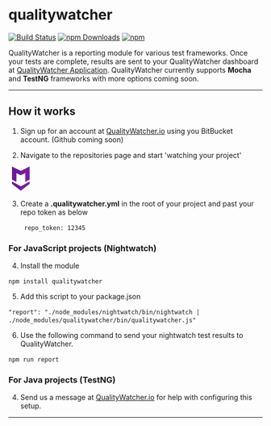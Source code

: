 # qualitywatcher

[![Build Status](https://travis-ci.org/QualityWorksCG/qualitywatcher.svg)](https://travis-ci.org/QualityWorksCG/qualitywatcher)
[![npm Downloads](https://img.shields.io/npm/dt/qualitywatcher.svg)](https://www.npmjs.com/package/qualitywatcher)
[![npm](https://img.shields.io/npm/l/qualitywatcher.svg)](https://www.npmjs.com/package/qualitywatcher)

 QualityWatcher is a reporting module for various test frameworks. Once your tests are complete, results are sent to your QualityWatcher dashboard at [QualityWatcher Application](qualitywatcher.io). QualityWatcher currently supports **Mocha** and **TestNG** frameworks with more options coming soon.

---

## How it works

1. Sign up for an account at [QualityWatcher.io](http://qualitywatcher.io) using you BitBucket account. (Github coming soon)

2. Navigate to the repositories page and start 'watching your project'

![Start watching your project](https://github.com/adam-p/markdown-here/raw/master/src/common/images/icon48.png "Start watching your project")


3. Create a **.qualitywatcher.yml** in the root of your project and past your repo token as below
    
        repo_token: 12345 

### For JavaScript projects (Nightwatch)

4. Install the module
```
npm install qualitywatcher
```

5. Add this script to your package.json
```
"report": "./node_modules/nightwatch/bin/nightwatch | ./node_modules/qualitywatcher/bin/qualitywatcher.js"
```

6. Use the following command to send your nightwatch test results to QualityWatcher.
```
npm run report
```

### For Java projects (TestNG)

4. Send us a message at [QualityWatcher.io](http://qualitywatcher.io) for help with configuring this setup.

---



